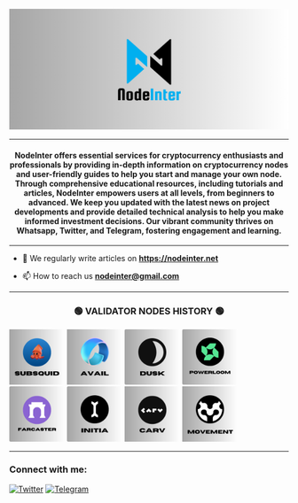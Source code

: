 ![logo](img/NodeInter.png)

<hr/>
<h4 align="center">NodeInter offers essential services for cryptocurrency enthusiasts and professionals by providing in-depth information on cryptocurrency nodes and user-friendly guides to help you start and manage your own node. Through comprehensive educational resources, including tutorials and articles, NodeInter empowers users at all levels, from beginners to advanced. We keep you updated with the latest news on project developments and provide detailed technical analysis to help you make informed investment decisions. Our vibrant community thrives on Whatsapp, Twitter, and Telegram, fostering engagement and learning.
  
</h4>

---

- 📝 We regularly write articles on **https://nodeinter.net**

- 📫 How to reach us **nodeinter@gmail.com**

<hr/>

<h3 align="center"> 🟢 VALIDATOR NODES HISTORY 🟢</h3>

[<img src='img/subsquid.png' height='100'>](https://github.com/PrastianHD/NodeInter/tree/main/Subsquid)
[<img src='img/avail.png' height='100'>](https://github.com/PrastianHD/NodeInter/blob/main/Avail%20-%20Madara/madara.md)
[<img src='img/dusk-network.png' height='100'>](https://nodeinter.net/docs/dusk-network/)
[<img src='img/powerloom.png' height='100'>](https://nodeinter.net/docs/powerloom/)
[<img src='img/farcaster.png' height='100'>](https://nodeinter.net/docs/farcaster/)
[<img src='img/initia.png' height='100'>](https://nodeinter.net/docs/initia/)
[<img src='img/carvprotocol.png' height='100'>](https://nodeinter.net/docs/carv-protocol/)
[<img src='img/movement.png' height='100'>](https://github.com/PrastianHD/NodeInter/)

<hr/>

<h3 align="left">Connect with me:</h3>
<p align="left">

[![Twitter](https://img.shields.io/badge/Twitter-%231DA1F2.svg?logo=Twitter&logoColor=white)](https://twitter.com/nodeinter)   [![Telegram](https://img.shields.io/badge/Telegram-%232CA5E0.svg?logo=telegram&logoColor=white)](https://t.me/takeflightnode)
